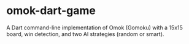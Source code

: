 # omok-dart-game
A Dart command-line implementation of Omok (Gomoku) with a 15x15 board, win detection, and two AI strategies (random or smart).
